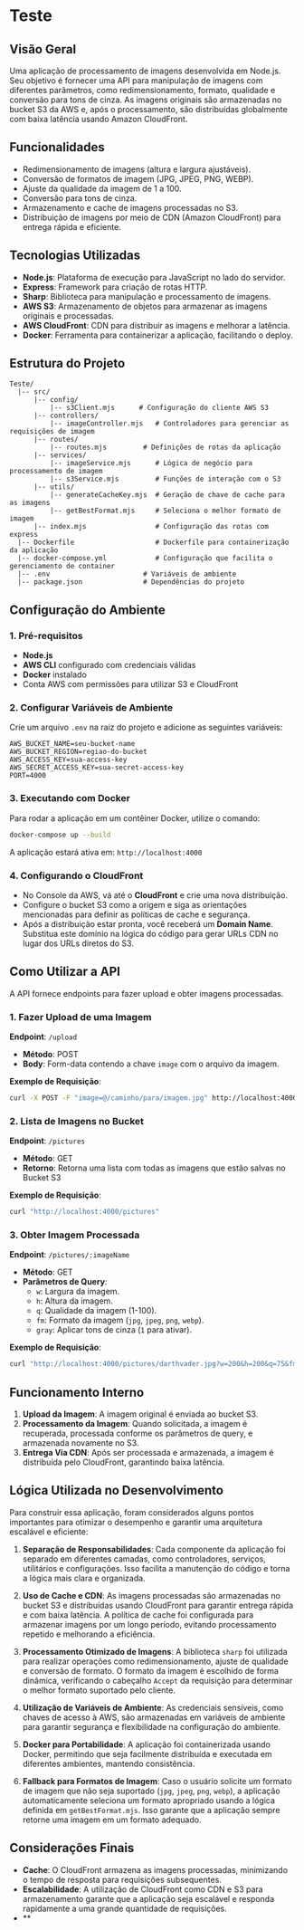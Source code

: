 # Teste

## Visão Geral

Uma aplicação de processamento de imagens desenvolvida em Node.js. Seu objetivo é fornecer uma API para manipulação de imagens com diferentes parâmetros, como redimensionamento, formato, qualidade e conversão para tons de cinza. As imagens originais são armazenadas no bucket S3 da AWS e, após o processamento, são distribuídas globalmente com baixa latência usando Amazon CloudFront.

## Funcionalidades

- Redimensionamento de imagens (altura e largura ajustáveis).
- Conversão de formatos de imagem (JPG, JPEG, PNG, WEBP).
- Ajuste da qualidade da imagem de 1 a 100.
- Conversão para tons de cinza.
- Armazenamento e cache de imagens processadas no S3.
- Distribuição de imagens por meio de CDN (Amazon CloudFront) para entrega rápida e eficiente.

## Tecnologias Utilizadas

- **Node.js**: Plataforma de execução para JavaScript no lado do servidor.
- **Express**: Framework para criação de rotas HTTP.
- **Sharp**: Biblioteca para manipulação e processamento de imagens.
- **AWS S3**: Armazenamento de objetos para armazenar as imagens originais e processadas.
- **AWS CloudFront**: CDN para distribuir as imagens e melhorar a latência.
- **Docker**: Ferramenta para containerizar a aplicação, facilitando o deploy.

## Estrutura do Projeto

```
Teste/
  |-- src/
      |-- config/
          |-- s3Client.mjs      # Configuração do cliente AWS S3
      |-- controllers/
          |-- imageController.mjs   # Controladores para gerenciar as requisições de imagem
      |-- routes/
          |-- routes.mjs         # Definições de rotas da aplicação
      |-- services/
          |-- imageService.mjs      # Lógica de negócio para processamento de imagem
          |-- s3Service.mjs         # Funções de interação com o S3
      |-- utils/
          |-- generateCacheKey.mjs  # Geração de chave de cache para as imagens
          |-- getBestFormat.mjs     # Seleciona o melhor formato de imagem
      |-- index.mjs                 # Configuração das rotas com express
  |-- Dockerfile                    # Dockerfile para containerização da aplicação
  |-- docker-compose.yml            # Configuração que facilita o gerenciamento de container
  |-- .env                       # Variáveis de ambiente
  |-- package.json               # Dependências do projeto
```

## Configuração do Ambiente

### 1. Pré-requisitos

- **Node.js**
- **AWS CLI** configurado com credenciais válidas
- **Docker** instalado
- Conta AWS com permissões para utilizar S3 e CloudFront

### 2. Configurar Variáveis de Ambiente

Crie um arquivo `.env` na raiz do projeto e adicione as seguintes variáveis:

```
AWS_BUCKET_NAME=seu-bucket-name
AWS_BUCKET_REGION=regiao-do-bucket
AWS_ACCESS_KEY=sua-access-key
AWS_SECRET_ACCESS_KEY=sua-secret-access-key
PORT=4000
```

### 3. Executando com Docker

Para rodar a aplicação em um contêiner Docker, utilize o comando:

```bash
docker-compose up --build
```

A aplicação estará ativa em: `http://localhost:4000`

### 4. Configurando o CloudFront

- No Console da AWS, vá até o **CloudFront** e crie uma nova distribuição.
- Configure o bucket S3 como a origem e siga as orientações mencionadas para definir as políticas de cache e segurança.
- Após a distribuição estar pronta, você receberá um **Domain Name**. Substitua este domínio na lógica do código para gerar URLs CDN no lugar dos URLs diretos do S3.

## Como Utilizar a API

A API fornece endpoints para fazer upload e obter imagens processadas.

### 1. Fazer Upload de uma Imagem

**Endpoint**: `/upload`

- **Método**: POST
- **Body**: Form-data contendo a chave `image` com o arquivo da imagem.

**Exemplo de Requisição**:

```bash
curl -X POST -F "image=@/caminho/para/imagem.jpg" http://localhost:4000/upload
```

### 2. Lista de Imagens no Bucket

**Endpoint**: `/pictures`

- **Método**: GET
- **Retorno**: Retorna uma lista com todas as imagens que estão salvas no Bucket S3

**Exemplo de Requisição**:

```bash
curl "http://localhost:4000/pictures"
```

### 3. Obter Imagem Processada

**Endpoint**: `/pictures/:imageName`

- **Método**: GET
- **Parâmetros de Query**:
  - `w`: Largura da imagem.
  - `h`: Altura da imagem.
  - `q`: Qualidade da imagem (1-100).
  - `fm`: Formato da imagem (`jpg`, `jpeg`, `png`, `webp`).
  - `gray`: Aplicar tons de cinza (`1` para ativar).

**Exemplo de Requisição**:

```bash
curl "http://localhost:4000/pictures/darthvader.jpg?w=200&h=200&q=75&fm=webp&gray=1"
```

## Funcionamento Interno

1. **Upload da Imagem**: A imagem original é enviada ao bucket S3.
2. **Processamento da Imagem**: Quando solicitada, a imagem é recuperada, processada conforme os parâmetros de query, e armazenada novamente no S3.
3. **Entrega Via CDN**: Após ser processada e armazenada, a imagem é distribuída pelo CloudFront, garantindo baixa latência.

## Lógica Utilizada no Desenvolvimento

Para construir essa aplicação, foram considerados alguns pontos importantes para otimizar o desempenho e garantir uma arquitetura escalável e eficiente:

1. **Separação de Responsabilidades**: Cada componente da aplicação foi separado em diferentes camadas, como controladores, serviços, utilitários e configurações. Isso facilita a manutenção do código e torna a lógica mais clara e organizada.

2. **Uso de Cache e CDN**: As imagens processadas são armazenadas no bucket S3 e distribuídas usando CloudFront para garantir entrega rápida e com baixa latência. A política de cache foi configurada para armazenar imagens por um longo período, evitando processamento repetido e melhorando a eficiência.

3. **Processamento Otimizado de Imagens**: A biblioteca `sharp` foi utilizada para realizar operações como redimensionamento, ajuste de qualidade e conversão de formato. O formato da imagem é escolhido de forma dinâmica, verificando o cabeçalho `Accept` da requisição para determinar o melhor formato suportado pelo cliente.

4. **Utilização de Variáveis de Ambiente**: As credenciais sensíveis, como chaves de acesso à AWS, são armazenadas em variáveis de ambiente para garantir segurança e flexibilidade na configuração do ambiente.

5. **Docker para Portabilidade**: A aplicação foi containerizada usando Docker, permitindo que seja facilmente distribuída e executada em diferentes ambientes, mantendo consistência.

6. **Fallback para Formatos de Imagem**: Caso o usuário solicite um formato de imagem que não seja suportado (`jpg`, `jpeg`, `png`, `webp`), a aplicação automaticamente seleciona um formato apropriado usando a lógica definida em `getBestFormat.mjs`. Isso garante que a aplicação sempre retorne uma imagem em um formato adequado.

## Considerações Finais

- **Cache**: O CloudFront armazena as imagens processadas, minimizando o tempo de resposta para requisições subsequentes.
- **Escalabilidade**: A utilização de CloudFront como CDN e S3 para armazenamento garante que a aplicação seja escalável e responda rapidamente a uma grande quantidade de requisições.
- \*\*
